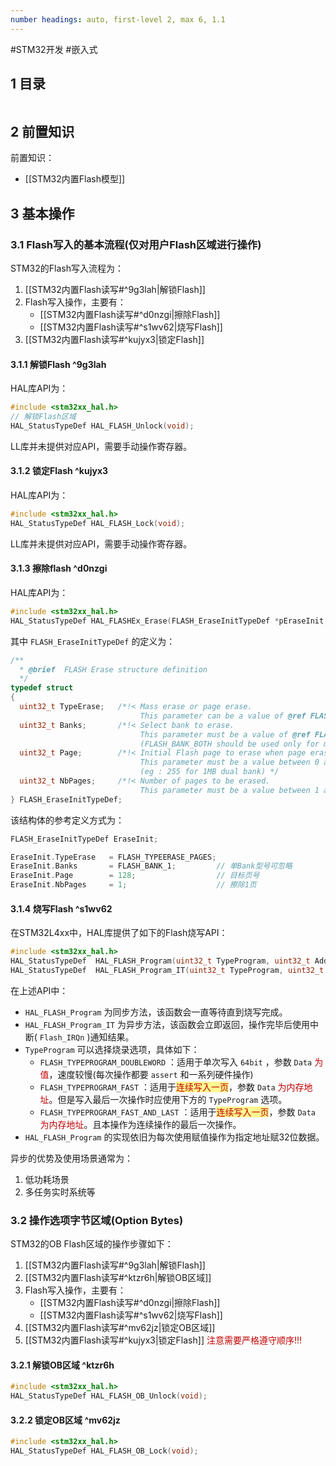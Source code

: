 ```yaml
---
number headings: auto, first-level 2, max 6, 1.1
---
```

#STM32开发 #嵌入式 

## 1 目录

```toc
```

## 2 前置知识

前置知识：
- [[STM32内置Flash模型]]

## 3 基本操作

### 3.1 Flash写入的基本流程(仅对用户Flash区域进行操作)

STM32的Flash写入流程为：
1. [[STM32内置Flash读写#^9g3lah|解锁Flash]]
2. Flash写入操作，主要有：
	- [[STM32内置Flash读写#^d0nzgi|擦除Flash]]
	- [[STM32内置Flash读写#^s1wv62|烧写Flash]]
3. [[STM32内置Flash读写#^kujyx3|锁定Flash]]

#### 3.1.1 解锁Flash ^9g3lah

HAL库API为：

```C
#include <stm32xx_hal.h>
// 解锁Flash区域
HAL_StatusTypeDef HAL_FLASH_Unlock(void);
```

LL库并未提供对应API，需要手动操作寄存器。

#### 3.1.2 锁定Flash ^kujyx3

HAL库API为：

```C
#include <stm32xx_hal.h>
HAL_StatusTypeDef HAL_FLASH_Lock(void);
```

LL库并未提供对应API，需要手动操作寄存器。

#### 3.1.3 擦除flash ^d0nzgi

HAL库API为：

```C
#include <stm32xx_hal.h>
HAL_StatusTypeDef HAL_FLASHEx_Erase(FLASH_EraseInitTypeDef *pEraseInit, uint32_t *PageError);
```

其中 `FLASH_EraseInitTypeDef` 的定义为：

```C
/**
  * @brief  FLASH Erase structure definition
  */
typedef struct
{
  uint32_t TypeErase;   /*!< Mass erase or page erase.
                             This parameter can be a value of @ref FLASH_Type_Erase */
  uint32_t Banks;       /*!< Select bank to erase.
                             This parameter must be a value of @ref FLASH_Banks
                             (FLASH_BANK_BOTH should be used only for mass erase) */
  uint32_t Page;        /*!< Initial Flash page to erase when page erase is disabled
                             This parameter must be a value between 0 and (max number of pages in the bank - 1)
                             (eg : 255 for 1MB dual bank) */
  uint32_t NbPages;     /*!< Number of pages to be erased.
                             This parameter must be a value between 1 and (max number of pages in the bank - value of initial page)*/
} FLASH_EraseInitTypeDef;
```

该结构体的参考定义方式为：

```C
FLASH_EraseInitTypeDef EraseInit;

EraseInit.TypeErase   = FLASH_TYPEERASE_PAGES;
EraseInit.Banks       = FLASH_BANK_1;         // 单Bank型号可忽略
EraseInit.Page        = 128;                  // 目标页号
EraseInit.NbPages     = 1;                    // 擦除1页
```

#### 3.1.4 烧写Flash ^s1wv62

在STM32L4xx中，HAL库提供了如下的Flash烧写API：

```C
#include <stm32xx_hal.h>
HAL_StatusTypeDef  HAL_FLASH_Program(uint32_t TypeProgram, uint32_t Address, uint64_t Data);
HAL_StatusTypeDef  HAL_FLASH_Program_IT(uint32_t TypeProgram, uint32_t Address, uint64_t Data);
```

在上述API中：
- `HAL_FLASH_Program` 为同步方法，该函数会一直等待直到烧写完成。
- `HAL_FLASH_Program_IT` 为异步方法，该函数会立即返回，操作完毕后使用中断( `Flash_IRQn` )通知结果。
- `TypeProgram` 可以选择烧录选项，具体如下：
	- `FLASH_TYPEPROGRAM_DOUBLEWORD` ：适用于单次写入 `64bit` ，参数 `Data` <font color="#c00000">为值</font>，速度较慢(每次操作都要 `assert` 和一系列硬件操作)
	- `FLASH_TYPEPROGRAM_FAST` ：适用于<span style="background:#fff88f"><font color="#c00000">连续写入一页</font></span>，参数 `Data` <font color="#c00000">为内存地址</font>。但是写入最后一次操作时应使用下方的 `TypeProgram` 选项。
	- `FLASH_TYPEPROGRAM_FAST_AND_LAST` ：适用于<span style="background:#fff88f"><font color="#c00000">连续写入一页</font></span>，参数 `Data` <font color="#c00000">为内存地址</font>。且本操作为连续操作的最后一次操作。
- `HAL_FLASH_Program` 的实现依旧为每次使用赋值操作为指定地址赋32位数据。

异步的优势及使用场景通常为：
1. 低功耗场景
2. 多任务实时系统等

### 3.2 操作选项字节区域(Option Bytes)

STM32的OB Flash区域的操作步骤如下：
1. [[STM32内置Flash读写#^9g3lah|解锁Flash]]
2. [[STM32内置Flash读写#^ktzr6h|解锁OB区域]]
3. Flash写入操作，主要有：
	- [[STM32内置Flash读写#^d0nzgi|擦除Flash]]
	- [[STM32内置Flash读写#^s1wv62|烧写Flash]]
4. [[STM32内置Flash读写#^mv62jz|锁定OB区域]]
5. [[STM32内置Flash读写#^kujyx3|锁定Flash]]
<font color="#c00000">注意需要严格遵守顺序!!!</font>

#### 3.2.1 解锁OB区域 ^ktzr6h

```C
#include <stm32xx_hal.h>
HAL_StatusTypeDef HAL_FLASH_OB_Unlock(void);
```

#### 3.2.2 锁定OB区域 ^mv62jz

```C
#include <stm32xx_hal.h>
HAL_StatusTypeDef HAL_FLASH_OB_Lock(void);
```


